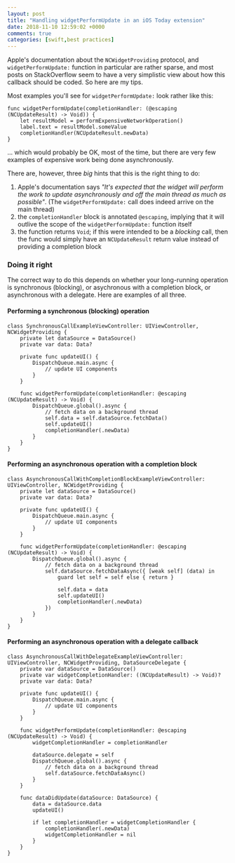 ```yaml
---
layout: post
title: "Handling widgetPerformUpdate in an iOS Today extension"
date: 2018-11-10 12:59:02 +0000
comments: true
categories: [swift,best practices]
---
```

Apple's documentation about the `NCWidgetProviding` protocol, and `widgetPerformUpdate:` function in particular are rather sparse, and most posts on StackOverflow seem to have a very simplistic view about how this callback should be coded. So here are my tips.

<!-- more -->

Most examples you'll see for `widgetPerformUpdate:` look rather like this:

    func widgetPerformUpdate(completionHandler: (@escaping (NCUpdateResult) -> Void)) {
        let resultModel = performExpensiveNetworkOperation()
        label.text = resultModel.someValue
        completionHandler(NCUpdateResult.newData)
    }

... which would probably be OK, most of the time, but there are very few examples of expensive work being done asynchronously.

There are, however, three _big_ hints that this is the right thing to do:

1. Apple's documentation says _"It's expected that the widget will perform the work to update asynchronously and off the main thread as much as possible"_. (The `widgetPerformUpdate:` call does indeed arrive on the main thread)
2. the `completionHandler` block is annotated `@escaping`, implying that it will outlive the scope of the `widgetPerformUpdate:` function itself
3. the function returns `Void`; if this were intended to be a _blocking_ call, then the func would simply have an `NCUpdateResult` return value instead of providing a completion block

### Doing it right

The correct way to do this depends on whether your long-running operation is synchronous (blocking), or asychronous with a completion block, or asynchronous with a delegate. Here are examples of all three.


#### Performing a synchronous (blocking) operation

    class SynchronousCallExampleViewController: UIViewController, NCWidgetProviding {
        private let dataSource = DataSource()
        private var data: Data?

        private func updateUI() {
            DispatchQueue.main.async {
                // update UI components
            }
        }

        func widgetPerformUpdate(completionHandler: @escaping (NCUpdateResult) -> Void) {
            DispatchQueue.global().async {
                // fetch data on a background thread
                self.data = self.dataSource.fetchData()
                self.updateUI()
                completionHandler(.newData)
            }
        }
    }

#### Performing an asynchronous operation with a completion block

    class AsynchronousCallWithCompletionBlockExampleViewController: UIViewController, NCWidgetProviding {
        private let dataSource = DataSource()
        private var data: Data?

        private func updateUI() {
            DispatchQueue.main.async {
                // update UI components
            }
        }

        func widgetPerformUpdate(completionHandler: @escaping (NCUpdateResult) -> Void) {
            DispatchQueue.global().async {
                // fetch data on a background thread
                self.dataSource.fetchDataAsync({ [weak self] (data) in
                    guard let self = self else { return }

                    self.data = data
                    self.updateUI()
                    completionHandler(.newData)
                })
            }
        }
    }


#### Performing an asynchronous operation with a delegate callback

    class AsynchronousCallWithDelegateExampleViewController: UIViewController, NCWidgetProviding, DataSourceDelegate {
        private var dataSource = DataSource()
        private var widgetCompletionHandler: ((NCUpdateResult) -> Void)?
        private var data: Data?
        
        private func updateUI() {
            DispatchQueue.main.async {
                // update UI components
            }
        }
        
        func widgetPerformUpdate(completionHandler: @escaping (NCUpdateResult) -> Void) {
            widgetCompletionHandler = completionHandler
            
            dataSource.delegate = self
            DispatchQueue.global().async {
                // fetch data on a background thread
                self.dataSource.fetchDataAsync()
            }
        }
        
        func dataDidUpdate(dataSource: DataSource) {
            data = dataSource.data
            updateUI()
            
            if let completionHandler = widgetCompletionHandler {
                completionHandler(.newData)
                widgetCompletionHandler = nil
            }
        }
    }

